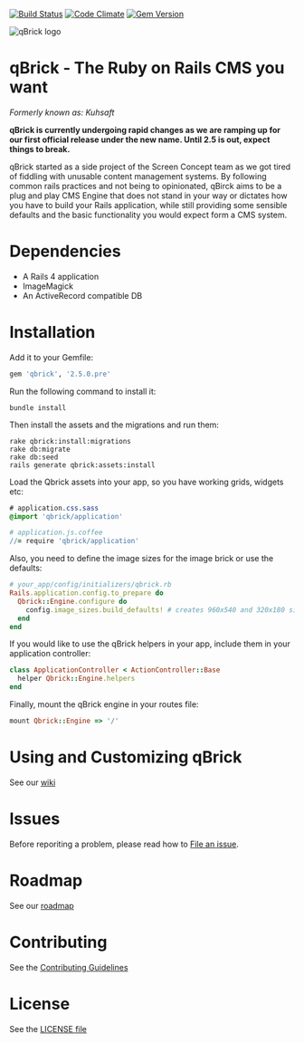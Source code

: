 [![Build Status](https://travis-ci.org/screenconcept/qbrick.png)](https://travis-ci.org/screenconcept/qbrick)
[![Code Climate](https://codeclimate.com/github/screenconcept/qbrick.png)](https://codeclimate.com/github/screenconcept/qbrick)
[![Gem Version](https://badge.fury.io/rb/qbrick.png)](http://badge.fury.io/rb/qbrick)

![qBrick
logo](https://raw.githubusercontent.com/wiki/screenconcept/qbrick/logo.png)

# qBrick - The Ruby on Rails CMS you want

*Formerly known as: Kuhsaft*

**qBrick is currently undergoing rapid changes as we are ramping up for
our first official release under the new name. Until 2.5 is out, expect
things to break.**

qBrick started as a side project of the Screen Concept team as we got
tired of fiddling with unusable content management systems. By following
common rails practices and not being to opinionated, qBirck aims to be a
plug and play CMS Engine that does not stand in your way or dictates how you
have to build your Rails application, while still providing some
sensible defaults and the basic functionality you would expect form a
CMS system.

# Dependencies

* A Rails 4 application
* ImageMagick
* An ActiveRecord compatible DB

# Installation

Add it to your Gemfile:

```ruby
gem 'qbrick', '2.5.0.pre'
```

Run the following command to install it:

```console
bundle install
```

Then install the assets and the migrations and run them:

```console
rake qbrick:install:migrations
rake db:migrate
rake db:seed
rails generate qbrick:assets:install
```

Load the Qbrick assets into your app, so you have working grids, widgets etc:

```sass
# application.css.sass
@import 'qbrick/application'
```

```coffee
# application.js.coffee
//= require 'qbrick/application'
```

Also, you need to define the image sizes for the image brick or use
the defaults:

```ruby
# your_app/config/initializers/qbrick.rb
Rails.application.config.to_prepare do
  Qbrick::Engine.configure do
    config.image_sizes.build_defaults! # creates 960x540 and 320x180 sizes
  end
end
```

If you would like to use the qBrick helpers in your app, include them in
your application controller:

```ruby
class ApplicationController < ActionController::Base
  helper Qbrick::Engine.helpers
end
```

Finally, mount the qBrick engine in your routes file:

```ruby
mount Qbrick::Engine => '/'
```

# Using and Customizing qBrick
See our [wiki](https://github.com/screenconcept/qbrick/wiki)

# Issues

Before reporiting a problem, please read how to [File an
issue](CONTRIBUTING.md#file-an-issue).

# Roadmap
See our [roadmap](doc/ROADMAP.md)

# Contributing
See the [Contributing Guidelines](CONTRIBUTING.md)

# License

See the [LICENSE file](LICENSE)
